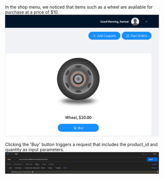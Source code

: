 In the shop menu, we noticed that items such as a wheel are available for purchase at a price of $10.
![image alt](https://github.com/BARGOUG/API_Testing/blob/main/Unrestricted%20Access%20to%20Sensitive%20Business%20Flows/images/Screenshot%202025-06-08%20151104.png?raw=true)


Clicking the 'Buy' button triggers a request that includes the product_id and quantity as input parameters.
![image alt](https://github.com/BARGOUG/API_Testing/blob/main/Unrestricted%20Access%20to%20Sensitive%20Business%20Flows/images/Screenshot%202025-06-08%20151249.png?raw=true)
